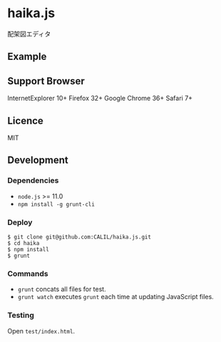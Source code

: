 haika.js
===========

配架図エディタ


## Example


## Support Browser

InternetExplorer 10+
Firefox 32+
Google Chrome 36+
Safari 7+

## Licence

MIT


## Development

### Dependencies
- `node.js` >= 11.0
- `npm install -g grunt-cli`

### Deploy

```
$ git clone git@github.com:CALIL/haika.js.git
$ cd haika
$ npm install
$ grunt
```

### Commands

- `grunt` concats all files for test.
- `grunt watch` executes `grunt` each time at updating JavaScript files.


### Testing

Open `test/index.html`.
